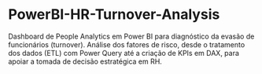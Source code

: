 # PowerBI-HR-Turnover-Analysis
Dashboard de People Analytics em Power BI para diagnóstico da evasão de funcionários (turnover). Análise dos fatores de risco, desde o tratamento dos dados (ETL) com Power Query até a criação de KPIs em DAX, para apoiar a tomada de decisão estratégica em RH.
